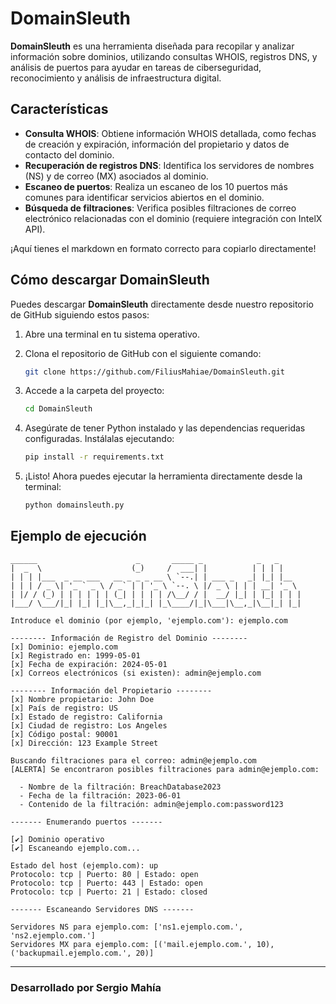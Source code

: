 # DomainSleuth

**DomainSleuth** es una herramienta diseñada para recopilar y analizar información sobre dominios, utilizando consultas WHOIS, registros DNS, y análisis de puertos para ayudar en tareas de ciberseguridad, reconocimiento y análisis de infraestructura digital.

## Características

- **Consulta WHOIS**: Obtiene información WHOIS detallada, como fechas de creación y expiración, información del propietario y datos de contacto del dominio.
- **Recuperación de registros DNS**: Identifica los servidores de nombres (NS) y de correo (MX) asociados al dominio.
- **Escaneo de puertos**: Realiza un escaneo de los 10 puertos más comunes para identificar servicios abiertos en el dominio.
- **Búsqueda de filtraciones**: Verifica posibles filtraciones de correo electrónico relacionadas con el dominio (requiere integración con IntelX API).

¡Aquí tienes el markdown en formato correcto para copiarlo directamente!

## Cómo descargar DomainSleuth

Puedes descargar **DomainSleuth** directamente desde nuestro repositorio de GitHub siguiendo estos pasos:

1. Abre una terminal en tu sistema operativo.
2. Clona el repositorio de GitHub con el siguiente comando:

   ```bash
   git clone https://github.com/FiliusMahiae/DomainSleuth.git
   ```

3. Accede a la carpeta del proyecto:

   ```bash
   cd DomainSleuth
   ```

4. Asegúrate de tener Python instalado y las dependencias requeridas configuradas. Instálalas ejecutando:

   ```bash
   pip install -r requirements.txt
   ```

5. ¡Listo! Ahora puedes ejecutar la herramienta directamente desde la terminal:

   ```bash
   python domainsleuth.py
   ```

## Ejemplo de ejecución

```
______                      _       _____ _            _   _     
|  _  \                    (_)     /  ___| |          | | | |    
| | | |___  _ __ ___   __ _ _ _ __ \ `--.| | ___ _   _| |_| |__  
| | | / _ \| '_ ` _ \ / _` | | '_ \ `--. \ |/ _ \ | | | __| '_ \ 
| |/ / (_) | | | | | | (_| | | | | /\__/ / |  __/ |_| | |_| | | |
|___/ \___/|_| |_| |_|\__,_|_|_| |_\____/|_|\___|\__,_|\__|_| |_|

Introduce el dominio (por ejemplo, 'ejemplo.com'): ejemplo.com

-------- Información de Registro del Dominio --------
[x] Dominio: ejemplo.com
[x] Registrado en: 1999-05-01
[x] Fecha de expiración: 2024-05-01
[x] Correos electrónicos (si existen): admin@ejemplo.com

-------- Información del Propietario --------
[x] Nombre propietario: John Doe
[x] País de registro: US
[x] Estado de registro: California
[x] Ciudad de registro: Los Angeles
[x] Código postal: 90001
[x] Dirección: 123 Example Street

Buscando filtraciones para el correo: admin@ejemplo.com
[ALERTA] Se encontraron posibles filtraciones para admin@ejemplo.com:

  - Nombre de la filtración: BreachDatabase2023
  - Fecha de la filtración: 2023-06-01
  - Contenido de la filtración: admin@ejemplo.com:password123

------- Enumerando puertos -------

[✔] Dominio operativo
[✔] Escaneando ejemplo.com...

Estado del host (ejemplo.com): up
Protocolo: tcp | Puerto: 80 | Estado: open
Protocolo: tcp | Puerto: 443 | Estado: open
Protocolo: tcp | Puerto: 21 | Estado: closed

------- Escaneando Servidores DNS -------

Servidores NS para ejemplo.com: ['ns1.ejemplo.com.', 'ns2.ejemplo.com.']
Servidores MX para ejemplo.com: [('mail.ejemplo.com.', 10), ('backupmail.ejemplo.com.', 20)]

```

---

### Desarrollado por Sergio Mahía
